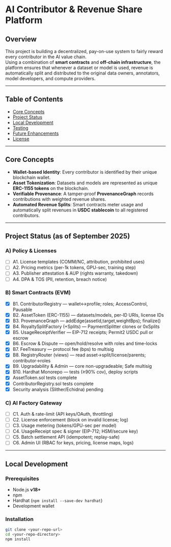 # AI Contributor & Revenue Share Platform

## Overview
This project is building a decentralized, pay-on-use system to fairly reward every contributor in the AI value chain.  
Using a combination of **smart contracts** and **off-chain infrastructure**, the platform ensures that whenever a dataset or model is used, revenue is automatically split and distributed to the original data owners, annotators, model developers, and compute providers.

---

## Table of Contents
- [Core Concepts](#core-concepts)  
- [Project Status](#project-status)  
- [Local Development](#local-development)  
- [Testing](#testing)  
- [Future Enhancements](#future-enhancements)  
- [License](#license)  

---

## Core Concepts
- **Wallet-based Identity**: Every contributor is identified by their unique blockchain wallet.  
- **Asset Tokenization**: Datasets and models are represented as unique **ERC-1155 tokens** on the blockchain.  
- **Verifiable Provenance**: A tamper-proof **ProvenanceGraph** records contributions with weighted revenue shares.  
- **Automated Revenue Splits**: Smart contracts meter usage and automatically split revenues in **USDC stablecoin** to all registered contributors.  

---

## Project Status (as of September 2025)

### A) Policy & Licenses
- [ ] A1. License templates (COMM/NC, attribution, prohibited uses)  
- [ ] A2. Pricing metrics (per-1k tokens, GPU-sec, training step)  
- [ ] A3. Publisher attestation & AUP (rights warranty, takedown)  
- [ ] A4. DPA & TOS (PII, retention, breach notice)  

### B) Smart Contracts (EVM)
- [x] B1. ContributorRegistry — wallet↔profile; roles; AccessControl, Pausable  
- [x] B2. AssetToken (ERC-1155) — datasets/models, per-ID URIs, license IDs  
- [x] B3. ProvenanceGraph — addEdge(assetId,target,weightBps); finalize()  
- [x] B4. RoyaltySplitFactory (+Splits) — PaymentSplitter clones or 0xSplits  
- [x] B5. UsageReceiptVerifier — EIP-712 receipts; Permit2 USDC pull or escrow  
- [x] B6. Escrow & Dispute — open/hold/resolve with roles and time-locks  
- [x] B7. FeeTreasury — protocol fee (bps) to multisig  
- [x] B8. RegistryRouter (views) — read asset→split/license/parents; contributor→roles  
- [x] B9. Upgradability & Admin — core non-upgradeable; Safe multisig  
- [x] B10. Hardhat Monorepo — tests (≥90% cov), deploy scripts  
- [x] AssetToken.sol tests complete  
- [x] ContributorRegistry.sol tests complete  
- [x] Security analysis (Slither/Echidna) pending  

### C) AI Factory Gateway
- [ ] C1. Auth & rate-limit (API keys/OAuth, throttling)  
- [ ] C2. License enforcement (block on invalid license; log)  
- [ ] C3. Usage metering (tokens/GPU-sec per model)  
- [ ] C4. UsageReceipt spec & signer (EIP-712; HSM/secure key)  
- [ ] C5. Batch settlement API (idempotent; replay-safe)  
- [ ] C6. Admin UI (RBAC for keys, pricing, license maps, logs)  

---

## Local Development

### Prerequisites
- Node.js **v18+**  
- npm  
- Hardhat (`npm install --save-dev hardhat`)  
- Development wallet  

### Installation
```bash
git clone <your-repo-url>
cd <your-repo-directory>
npm install
